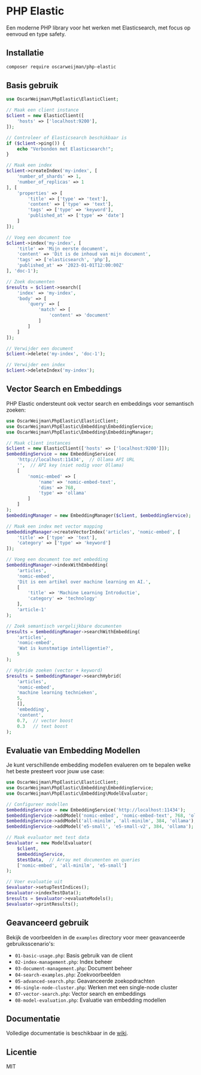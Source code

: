 # PHP Elastic

Een moderne PHP library voor het werken met Elasticsearch, met focus op eenvoud en type safety.

## Installatie

```bash
composer require oscarweijman/php-elastic
```

## Basis gebruik

```php
use OscarWeijman\PhpElastic\ElasticClient;

// Maak een client instance
$client = new ElasticClient([
    'hosts' => ['localhost:9200'],
]);

// Controleer of Elasticsearch beschikbaar is
if ($client->ping()) {
    echo "Verbonden met Elasticsearch!";
}

// Maak een index
$client->createIndex('my-index', [
    'number_of_shards' => 1,
    'number_of_replicas' => 1
], [
    'properties' => [
        'title' => ['type' => 'text'],
        'content' => ['type' => 'text'],
        'tags' => ['type' => 'keyword'],
        'published_at' => ['type' => 'date']
    ]
]);

// Voeg een document toe
$client->index('my-index', [
    'title' => 'Mijn eerste document',
    'content' => 'Dit is de inhoud van mijn document',
    'tags' => ['elasticsearch', 'php'],
    'published_at' => '2023-01-01T12:00:00Z'
], 'doc-1');

// Zoek documenten
$results = $client->search([
    'index' => 'my-index',
    'body' => [
        'query' => [
            'match' => [
                'content' => 'document'
            ]
        ]
    ]
]);

// Verwijder een document
$client->delete('my-index', 'doc-1');

// Verwijder een index
$client->deleteIndex('my-index');
```

## Vector Search en Embeddings

PHP Elastic ondersteunt ook vector search en embeddings voor semantisch zoeken:

```php
use OscarWeijman\PhpElastic\ElasticClient;
use OscarWeijman\PhpElastic\Embedding\EmbeddingService;
use OscarWeijman\PhpElastic\Embedding\EmbeddingManager;

// Maak client instances
$client = new ElasticClient(['hosts' => ['localhost:9200']]);
$embeddingService = new EmbeddingService(
    'http://localhost:11434',  // Ollama API URL
    '',  // API key (niet nodig voor Ollama)
    [
        'nomic-embed' => [
            'name' => 'nomic-embed-text',
            'dims' => 768,
            'type' => 'ollama'
        ]
    ]
);
$embeddingManager = new EmbeddingManager($client, $embeddingService);

// Maak een index met vector mapping
$embeddingManager->createVectorIndex('articles', 'nomic-embed', [
    'title' => ['type' => 'text'],
    'category' => ['type' => 'keyword']
]);

// Voeg een document toe met embedding
$embeddingManager->indexWithEmbedding(
    'articles',
    'nomic-embed',
    'Dit is een artikel over machine learning en AI.',
    [
        'title' => 'Machine Learning Introductie',
        'category' => 'technology'
    ],
    'article-1'
);

// Zoek semantisch vergelijkbare documenten
$results = $embeddingManager->searchWithEmbedding(
    'articles',
    'nomic-embed',
    'Wat is kunstmatige intelligentie?',
    5
);

// Hybride zoeken (vector + keyword)
$results = $embeddingManager->searchHybrid(
    'articles',
    'nomic-embed',
    'machine learning technieken',
    5,
    [],
    'embedding',
    'content',
    0.7,  // vector boost
    0.3   // text boost
);
```

## Evaluatie van Embedding Modellen

Je kunt verschillende embedding modellen evalueren om te bepalen welke het beste presteert voor jouw use case:

```php
use OscarWeijman\PhpElastic\ElasticClient;
use OscarWeijman\PhpElastic\Embedding\EmbeddingService;
use OscarWeijman\PhpElastic\Embedding\ModelEvaluator;

// Configureer modellen
$embeddingService = new EmbeddingService('http://localhost:11434');
$embeddingService->addModel('nomic-embed', 'nomic-embed-text', 768, 'ollama');
$embeddingService->addModel('all-minilm', 'all-minilm', 384, 'ollama');
$embeddingService->addModel('e5-small', 'e5-small-v2', 384, 'ollama');

// Maak evaluator met test data
$evaluator = new ModelEvaluator(
    $client, 
    $embeddingService, 
    $testData,  // Array met documenten en queries
    ['nomic-embed', 'all-minilm', 'e5-small']
);

// Voer evaluatie uit
$evaluator->setupTestIndices();
$evaluator->indexTestData();
$results = $evaluator->evaluateModels();
$evaluator->printResults();
```

## Geavanceerd gebruik

Bekijk de voorbeelden in de `examples` directory voor meer geavanceerde gebruiksscenario's:

- `01-basic-usage.php`: Basis gebruik van de client
- `02-index-management.php`: Index beheer
- `03-document-management.php`: Document beheer
- `04-search-examples.php`: Zoekvoorbeelden
- `05-advanced-search.php`: Geavanceerde zoekopdrachten
- `06-single-node-cluster.php`: Werken met een single-node cluster
- `07-vector-search.php`: Vector search en embeddings
- `08-model-evaluation.php`: Evaluatie van embedding modellen

## Documentatie

Volledige documentatie is beschikbaar in de [wiki](https://github.com/oscarweijman/php-elastic/wiki).

## Licentie

MIT
